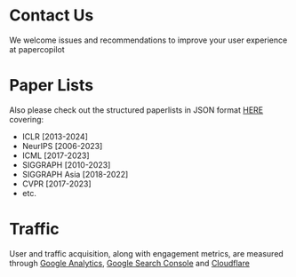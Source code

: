 # Contact Us
We welcome issues and recommendations to improve your user experience at papercopilot

# Paper Lists
Also please check out the structured paperlists in JSON format [HERE](https://github.com/Papercopilot/paperlists) covering:
* ICLR [2013-2024]
* NeurIPS [2006-2023]
* ICML [2017-2023]
* SIGGRAPH [2010-2023]
* SIGGRAPH Asia [2018-2022]
* CVPR [2017-2023]
* etc. 

# Traffic
User and traffic acquisition, along with engagement metrics, are measured through [Google Analytics](https://analytics.google.com), [Google Search Console](https://search.google.com/) and [Cloudflare](https://www.cloudflare.com)

